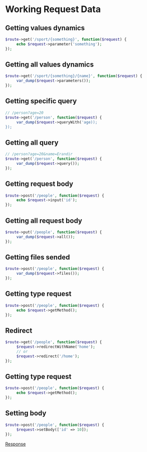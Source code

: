 # Working Request Data

## Getting values dynamics
```php
$route->get('/sport/{something}', function($request) {
     echo $request->parameter('something');
});
```

## Getting all values dynamics
```php
$route->get('/sport/{something}/{name}', function($request) {
     var_dump($request->parameters());
});
```

## Getting specific query
```php
// /person?age=20
$route->get('/person', function($request) {
     var_dump($request->queryWith('age));
});
```

## Getting all query
```php
// /person?age=20&name=Erandir
$route->get('/person', function($request) {
     var_dump($request->query());
});
```

## Getting request body
```php
$route->post('/people', function($request) {
     echo $request->input('id');
});
```

## Getting all request body
```php
$route->put('/people', function($request) {
     var_dump($request->all());
});
```

## Getting files sended
```php
$route->post('/people', function($request) {
     var_dump($request->files());
});
```

## Getting type request
```php
$route->post('/people', function($request) {
     echo $request->getMethod();
});
```

## Redirect
```php
$route->get('/people', function($request) {
     $request->redirectWithName('home');
     // or
     $request->redirect('/home');
});
```

## Getting type request
```php
$route->post('/people', function($request) {
     echo $request->getMethod();
});
```

## Setting body
```php
$route->post('/people', function($request) {
     $request->setBody(['id' => 10]);
});
```

[Response](response.md)